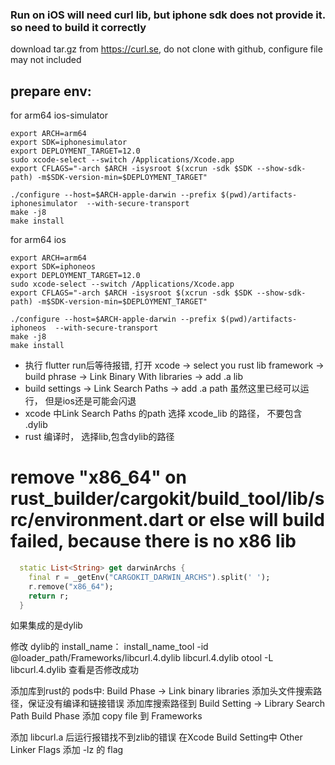 ### Run on iOS will need curl lib, but iphone sdk does not provide it. so need to build it correctly

download tar.gz from https://curl.se, do not clone with github, configure file may not included
## prepare env:
for arm64 ios-simulator

```shell
export ARCH=arm64
export SDK=iphonesimulator
export DEPLOYMENT_TARGET=12.0
sudo xcode-select --switch /Applications/Xcode.app
export CFLAGS="-arch $ARCH -isysroot $(xcrun -sdk $SDK --show-sdk-path) -m$SDK-version-min=$DEPLOYMENT_TARGET"

./configure --host=$ARCH-apple-darwin --prefix $(pwd)/artifacts-iphonesimulator  --with-secure-transport
make -j8
make install
```


for arm64 ios

```shell
export ARCH=arm64
export SDK=iphoneos
export DEPLOYMENT_TARGET=12.0
sudo xcode-select --switch /Applications/Xcode.app
export CFLAGS="-arch $ARCH -isysroot $(xcrun -sdk $SDK --show-sdk-path) -m$SDK-version-min=$DEPLOYMENT_TARGET"

./configure --host=$ARCH-apple-darwin --prefix $(pwd)/artifacts-iphoneos  --with-secure-transport
make -j8
make install
```

- 执行 flutter run后等待报错, 打开 xcode -> select you rust lib framework -> build phrase -> Link Binary With libraries -> add .a lib
- build settings -> Link Search Paths -> add .a path
  虽然这里已经可以运行， 但是ios还是可能会闪退
- xcode 中Link Search Paths 的path 选择 xcode_lib 的路径， 不要包含 .dylib
- rust 编译时， 选择lib,包含dylib的路径

# remove "x86_64" on rust_builder/cargokit/build_tool/lib/src/environment.dart or else will build failed, because there is no x86 lib

```dart
  static List<String> get darwinArchs {
    final r = _getEnv("CARGOKIT_DARWIN_ARCHS").split(' ');
    r.remove("x86_64");
    return r;
  }
```

如果集成的是dylib

修改 dylib的 install_name：
install_name_tool -id @loader_path/Frameworks/libcurl.4.dylib libcurl.4.dylib
otool -L libcurl.4.dylib 查看是否修改成功

添加库到rust的 pods中:
Build Phase -> Link binary libraries 添加头文件搜索路径，保证没有编译和链接错误
添加库搜索路径到  Build Setting -> Library Search Path
Build Phase 添加 copy file 到 Frameworks




添加 libcurl.a 后运行报错找不到zlib的错误
在Xcode  Build Setting中 Other Linker Flags 添加 -lz 的 flag





